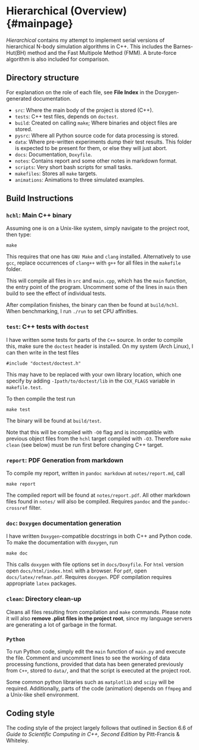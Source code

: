 # Hierarchical (Overview) {#mainpage}

_Hierarchical_ contains my attempt to implement serial versions of hierarchical
N-body simulation algorithms in C++. This includes the Barnes-Hut(BH) method and
the Fast Multipole Method (FMM). A brute-force algorithm is also included for
comparison.

## Directory structure

For explanation on the role of each file, see **File Index** in the
Doxygen-generated documentation.

- `src`: Where the main body of the project is stored (C++).
- `tests`: C++ test files, depends on `doctest`.
- `build`: Created on calling `make`; Where binaries and object files are
  stored.
- `pysrc`: Where all Python source code for data processing is stored.
- `data`: Where pre-written experiments dump their test results. This folder is
  expected to be present for them, or else they will just abort.
- `docs`: Documentation, `Doxyfile`.
- `notes`: Contains report and some other notes in markdown format.
- `scripts`: Very short bash scripts for small tasks.
- `makefiles`: Stores all `make` targets.
- `animations`: Animations to three simulated examples.

## Build Instructions

### `hchl`: Main C++ binary

Assuming one is on a Unix-like system, simply navigate to the project root, then
type:

~~~{.bash}
make
~~~

This requires that one has `GNU Make` and `clang` installed. Alternatively to
use `gcc`, replace occurrences of `clang++` with `g++` for all files in the
`makefile` folder.

This will compile all files in `src` and `main.cpp`, which has the `main`
function, the entry point of the program. Uncomment some of the lines in `main`
then build to see the effect of individual tests.

After compilation finishes, the binary can then be found at `build/hchl`. When
benchmarking, I run `./run` to set CPU affinities.

### `test`: C++ tests with `doctest`

I have written some tests for parts of the `C++` source. In order to compile
this, make sure the `doctest` header is installed. On my system (Arch Linux), I
can then write in the test files

~~~{.cpp}
#include "doctest/doctest.h"
~~~

This may have to be replaced with your own library location, which one specify
by adding `-Ipath/to/doctest/lib` in the `CXX_FLAGS` variable in
`makefile.test`.

To then compile the test run

~~~{.bash}
make test
~~~

The binary will be found at `build/test`.

Note that this will be compiled with `-O0` flag and is incompatible with
previous object files from the `hchl` target compiled with `-O3`. Therefore
`make clean` (see below) must be run first before changing C++ target.

### `report`: PDF Generation from markdown

To compile my report, written in `pandoc markdown` at `notes/report.md`, call

~~~{.bash}
make report
~~~

The compiled report will be found at `notes/report.pdf`. All other markdown
files found in `notes/` will also be compiled. Requires `pandoc` and the
`pandoc-crossref` filter.

### `doc`: `Doxygen` documentation generation

I have written `Doxygen`-compatible docstrings in both C++ and Python code. To
make the documentation with `doxygen`, run

~~~{.bash}
make doc
~~~

This calls `doxygen` with file options set in `docs/Doxyfile`. For `html`
version open `docs/html/index.html` with a browser. For `pdf`, open
`docs/latex/refman.pdf`. Requires `doxygen`. PDF compilation requires
appropriate `latex` packages.

### `clean`: Directory clean-up

Cleans all files resulting from compilation and `make` commands. Please note it
will also **remove .plist files in the project root**, since my language servers
are generating a lot of garbage in the format.

### `Python`

To run Python code, simply edit the `main` function of `main.py` and execute the
file. Comment and uncomment lines to see the working of data processing
functions, provided that data has been generated previously from `C++`, stored
to `data/`, and that the script is executed at the project root.

Some common python libraries such as `matplotlib` and `scipy` will be required.
Additionally, parts of the code (animation) depends on `ffmpeg` and a Unix-like
shell environment.

## Coding style

The coding style of the project largely follows that outlined in Section 6.6 of
_Guide to Scientific Computing in C++, Second Edition_ by Pitt-Francis &
Whiteley.
